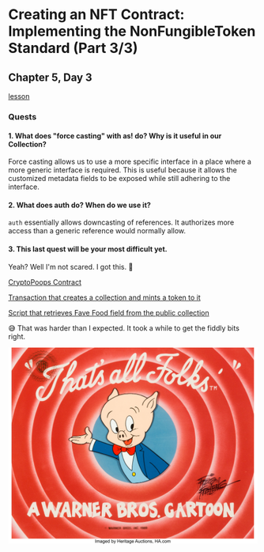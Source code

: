 # Creating an NFT Contract: Implementing the NonFungibleToken Standard (Part 3/3)
## Chapter 5, Day 3

[lesson](https://github.com/emerald-dao/beginner-cadence-course/tree/main/chapter5.0/day3)

### Quests

#### 1. What does "force casting" with as! do? Why is it useful in our Collection?
Force casting allows us to use a more specific interface in a place where a more generic interface is required. This is useful because it allows the customized metadata fields to be exposed while still adhering to the interface. 

#### 2. What does auth do? When do we use it?
`auth` essentially allows downcasting of references. It authorizes more access than a generic reference would normally allow.


#### 3. This last quest will be your most difficult yet.
Yeah? Well I'm not scared. I got this. 😤

[CryptoPoops Contract](./CryptoPoops.cdc)

[Transaction that creates a collection and mints a token to it](./CreateCollectionAndMintToken.cdc)

[Script that retrieves Fave Food field from the public collection](./RetrieveFavoriteFoodFromPublicCollection.cdc)

😅 That was harder than I expected. It took a while to get the fiddly bits right.

![Thanks for the fantastic tutorial](./that's%20all%20folks.jpeg)